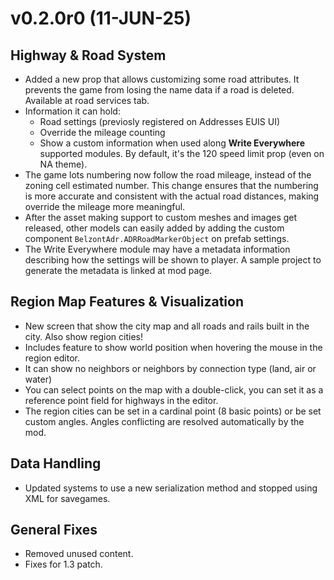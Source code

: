 # v0.2.0r0 (11-JUN-25)

## Highway & Road System
- Added a new prop that allows customizing some road attributes. It prevents the game from losing the name data if a road is deleted. Available at road services tab.
- Information it can hold:
  - Road settings (previosly registered on Addresses EUIS UI)
  - Override the mileage counting
  - Show a custom information when used along **Write Everywhere** supported modules. By default, it's the 120 speed limit prop (even on NA theme).
- The game lots numbering now follow the road mileage, instead of the zoning cell estimated number. This change ensures that the numbering is more accurate and consistent with the actual road distances, making override the mileage more meaningful.
- After the asset making support to custom meshes and images get released, other models can easily added by adding the custom component `BelzontAdr.ADRRoadMarkerObject` on prefab settings.
- The Write Everywhere module may have a metadata information describing how the settings will be shown to player. A sample project to generate the metadata is linked at mod page.

## Region Map Features & Visualization
- New screen that show the city map and all roads and rails built in the city. Also show region cities!
- Includes feature to show world position when hovering the mouse in the region editor.
- It can show no neighbors or neighbors by connection type (land, air or water)
- You can select points on the map with a double-click, you can set it as a reference point field for highways in the editor.
- The region cities can be set in a cardinal point (8 basic points) or be set custom angles. Angles conflicting are resolved automatically by the mod.

## Data Handling
- Updated systems to use a new serialization method and stopped using XML for savegames.

## General Fixes
- Removed unused content.
- Fixes for 1.3 patch.
